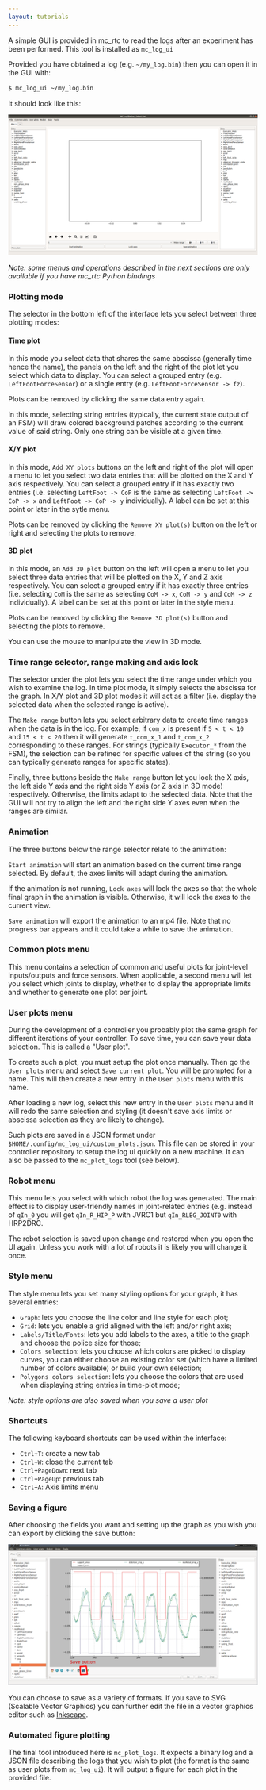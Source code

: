 ```yaml
---
layout: tutorials
---
```


A simple GUI is provided in mc\_rtc to read the logs after an experiment
has been performed. This tool is installed as `mc_log_ui`

Provided you have obtained a log (e.g. `~/my_log.bin`) then you can open it in the GUI with:

```bash
$ mc_log_ui ~/my_log.bin
```

It should look like this:

<img src="img/mc_log_ui.png" class="img-fluid" alt="mc_log_ui default" />

<em>Note: some menus and operations described in the next sections are only available if you have mc\_rtc Python bindings</em>

### Plotting mode

The selector in the bottom left of the interface lets you select between three plotting modes:

#### Time plot

In this mode you select data that shares the same abscissa (generally time hence the name), the panels on the left and the right of the plot let you select which data to display. You can select a grouped entry (e.g. `LeftFootForceSensor`) or a single entry (e.g. `LeftFootForceSensor -> fz`).

Plots can be removed by clicking the same data entry again.

In this mode, selecting string entries (typically, the current state output of an FSM) will draw colored background patches according to the current value of said string. Only one string can be visible at a given time.

#### X/Y plot

In this mode, `Add XY plots` buttons on the left and right of the plot will open a menu to let you select two data entries that will be plotted on the X and Y axis respectively. You can select a grouped entry if it has exactly two entries (i.e. selecting `LeftFoot -> CoP` is the same as selecting `LeftFoot -> CoP -> x` and `LeftFoot -> CoP -> y` individually). A label can be set at this point or later in the sytle menu.

Plots can be removed by clicking the `Remove XY plot(s)` button on the left or right and selecting the plots to remove.

#### 3D plot

In this mode, an `Add 3D plot` button on the left will open a menu to let you select three data entries that will be plotted on the X, Y and Z axis respectively. You can select a grouped entry if it has exactly three entries (i.e. selecting `CoM` is the same as selecting `CoM -> x`, `CoM -> y` and `CoM -> z` individually). A label can be set at this point or later in the style menu.

Plots can be removed by clicking the `Remove 3D plot(s)` button and selecting the plots to remove.

You can use the mouse to manipulate the view in 3D mode.

### Time range selector, range making and axis lock

The selector under the plot lets you select the time range under which you wish to examine the log. In time plot mode, it simply selects the abscissa for the graph. In X/Y plot and 3D plot modes it will act as a filter (i.e. display the selected data when the selected range is active).

The `Make range` button lets you select arbitrary data to create time ranges when the data is in the log. For example, if `com_x` is present if `5 < t < 10` and `15 < t < 20` then it will generate `t_com_x_1` and `t_com_x_2` corresponding to these ranges. For strings (typically `Executor_*` from the FSM), the selection can be refined for specific values of the string (so you can typically generate ranges for specific states).

Finally, three buttons beside the `Make range` button let you lock the X axis, the left side Y axis and the right side Y axis (or Z axis in 3D mode) respectively. Otherwise, the limits adapt to the selected data. Note that the GUI will not try to align the left and the right side Y axes even when the ranges are similar.

### Animation

The three buttons below the range selector relate to the animation:

`Start animation` will start an animation based on the current time range selected. By default, the axes limits will adapt during the animation.

If the animation is not running, `Lock axes` will lock the axes so that the whole final graph in the animation is visible. Otherwise, it will lock the axes to the current view.

`Save animation` will export the animation to an mp4 file. Note that no progress bar appears and it could take a while to save the animation.

### Common plots menu

This menu contains a selection of common and useful plots for joint-level inputs/outputs and force sensors. When applicable, a second menu will let you select which joints to display, whether to display the appropriate limits and whether to generate one plot per joint.

### User plots menu

During the development of a controller you probably plot the same graph for different iterations of your controller. To save time, you can save your data selection. This is called a "User plot".

To create such a plot, you must setup the plot once manually. Then go the `User plots` menu and select `Save current plot`. You will be prompted for a name. This will then create a new entry in the `User plots` menu with this name.

After loading a new log, select this new entry in the `User plots` menu and it will redo the same selection and styling (it doesn't save axis limits or abscissa selection as they are likely to change).

Such plots are saved in a JSON format under `$HOME/.config/mc_log_ui/custom_plots.json`. This file can be stored in your controller repository to setup the log ui quickly on a new machine. It can also be passed to the `mc_plot_logs` tool (see below).

### Robot menu

This menu lets you select with which robot the log was generated. The main effect is to display user-friendly names in joint-related entries (e.g. instead of `qIn_0` you will get `qIn_R_HIP_P` with JVRC1 but `qIn_RLEG_JOINT0` with HRP2DRC.

The robot selection is saved upon change and restored when you open the UI again. Unless you work with a lot of robots it is likely you will change it once.

### Style menu

The style menu lets you set many styling options for your graph, it has several entries:

- `Graph`: lets you choose the line color and line style for each plot;
- `Grid`: lets you enable a grid aligned with the left and/or right axis;
- `Labels/Title/Fonts`: lets you add labels to the axes, a title to the graph and choose the police size for those;
- `Colors selection`: lets you choose which colors are picked to display curves, you can either choose an existing color set (which have a limited number of colors available) or build your own selection;
- `Polygons colors selection`: lets you choose the colors that are used when displaying string entries in time-plot mode;

_Note: style options are also saved when you save a user plot_

### Shortcuts

The following keyboard shortcuts can be used within the interface:

- `Ctrl+T`: create a new tab
- `Ctrl+W`: close the current tab
- `Ctrl+PageDown`: next tab
- `Ctrl+PageUp`: previous tab
- `Ctrl+A`: Axis limits menu

### Saving a figure

After choosing the fields you want and setting up the graph as you wish you can export by clicking the save button:

<img src="img/mc_log_ui_save.png" class="img-fluid" alt="mc_log_ui save button" />

You can choose to save as a variety of formats. If you save to SVG (Scalable Vector Graphics) you can further edit the file in a vector graphics editor such as [Inkscape](https://inkscape.org).

### Automated figure plotting

The final tool introduced here is `mc_plot_logs`. It expects a binary log and a JSON file describing the logs that you wish to plot (the format is the same as user plots from `mc_log_ui`). It will output a figure for each plot in the provided file.
